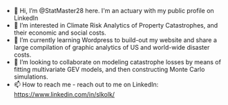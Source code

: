 - 👋 Hi, I’m @StatMaster28 here. I'm an actuary with my public profile on LinkedIn
- 👀 I’m interested in Climate Risk Analytics of Property Catastrophes, and their economic and social costs.
- 🌱 I’m currently learning Wordpress to build-out my website and share a large compilation of graphic analytics of US and world-wide disaster costs.
- 💞️ I’m looking to collaborate on modeling catastrophe losses by means of fitting multivariate GEV models, and then constructing Monte Carlo simulations.
- 📫 How to reach me - reach out to me on LinkedIn: https://www.linkedin.com/in/slkolk/

<!---
StatMaster28/StatMaster28 is a ✨ special ✨ repository because its `README.md` (this file) appears on your GitHub profile.
You can click the Preview link to take a look at your changes.
--->
